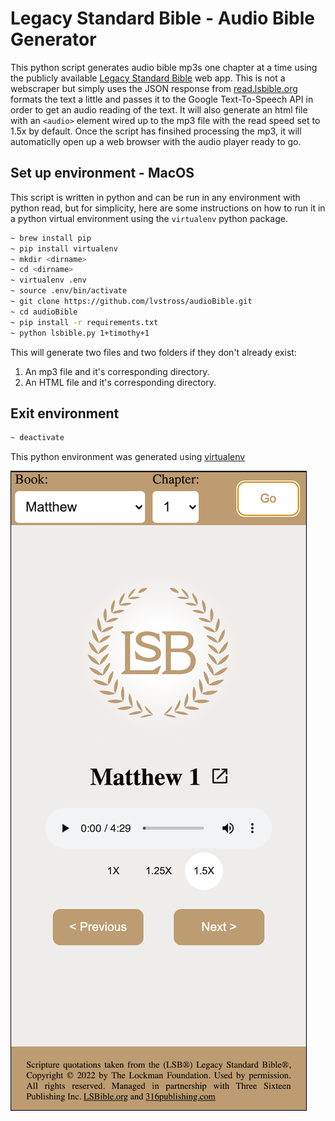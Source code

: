 # Legacy Standard Bible - Audio Bible Generator

This python script generates audio bible mp3s one chapter at a time using
the publicly available [Legacy Standard Bible](https://read.lsbible.org) web app. This is not a webscraper
but simply uses the JSON response from [read.lsbible.org](https://read.lsbible.org) formats the text a little
and passes it to the Google Text-To-Speech API in order to get an audio reading of the text. It will also generate
an html file with an `<audio>` element wired up to the mp3 file with the read speed set to
1.5x by default. Once the script has finsihed processing the mp3, it will automaticlly open up
a web browser with the audio player ready to go.

## Set up environment - MacOS
This script is written in python and can be run in any environment with python read,
but for simplicity, here are some instructions on how to run it in a python
virtual environment using the `virtualenv` python package.

```bash
~ brew install pip
~ pip install virtualenv
~ mkdir <dirname>
~ cd <dirname>
~ virtualenv .env
~ source .env/bin/activate
~ git clone https://github.com/lvstross/audioBible.git
~ cd audioBible
~ pip install -r requirements.txt
~ python lsbible.py 1+timothy+1
```

This will generate two files and two folders if they don't already exist:
1. An mp3 file and it's corresponding directory.
2. An HTML file and it's corresponding directory.

## Exit environment

```bash
~ deactivate
```

This python environment was generated using [virtualenv](https://pythonbasics.org/virtualenv/)

<img src="./html/assets/screen-shot.png" >